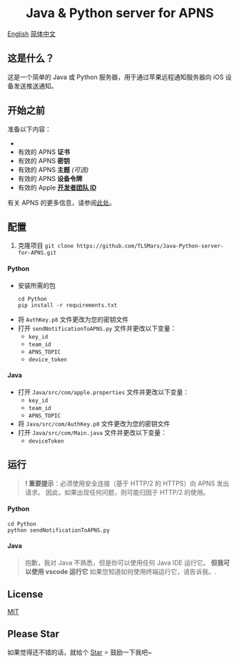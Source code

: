 <h1 align="center">Java & Python server for APNS</h1>

[English](./README.md) [简体中文](./README_CN.md)

## 这是什么？

这是一个简单的 Java 或 Python 服务器，用于通过苹果远程通知服务器向 iOS 设备发送推送通知。

## 开始之前

准备以下内容：

-
-   有效的 APNS **证书**
-   有效的 APNS **密钥**
-   有效的 APNS **主题** _(可选)_
-   有效的 APNS **设备令牌**
-   有效的 Apple [**开发者团队 ID**](https://developer.apple.com/account)

有关 APNS 的更多信息，请参阅[此处](https://developer.apple.com/documentation/usernotifications/setting_up_a_remote_notification_server/establishing_a_token-based_connection_to_apns)。

## 配置

1. 克隆项目
   `git clone https://github.com/TLSMars/Java-Python-server-for-APNS.git`

#### Python

-   安装所需的包
    ```shell
    cd Python
    pip install -r requirements.txt
    ```
-   将 `AuthKey.p8` 文件更改为您的密钥文件
-   打开 `sendNotificationToAPNS.py` 文件并更改以下变量：
    -   `key_id`
    -   `team_id`
    -   `APNS_TOPIC`
    -   `device_token`

#### Java

-   打开 `Java/src/com/apple.properties` 文件并更改以下变量：
    -   `key_id`
    -   `team_id`
    -   `APNS_TOPIC`
-   将 `Java/src/com/AuthKey.p8` 文件更改为您的密钥文件
-   打开 `Java/src/com/Main.java` 文件并更改以下变量：
    -   `deviceToken`

## 运行

> **! 重要提示**：必须使用安全连接（基于 HTTP/2 的 HTTPS）向 APNS 发出请求。
> 因此，如果出现任何问题，则可能归因于 HTTP/2 的使用。

#### Python

```shell
cd Python
python sendNotificationToAPNS.py
```

#### Java

> 抱歉，我对 Java 不熟悉，但是你可以使用任何 Java IDE 运行它。
> **但我可以使用 vscode 运行它**
> 如果您知道如何使用终端运行它，请告诉我。.

## License

[MIT](https://choosealicense.com/licenses/mit/)

## Please Star

如果觉得还不错的话，就给个 [Star](https://github.com/TLSMars/Java-Python-server-for-APNS.git) ⭐️ 鼓励一下我吧~
